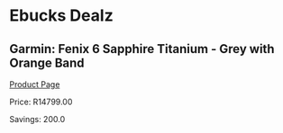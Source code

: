 
# Ebucks Dealz
## Garmin: Fenix 6 Sapphire Titanium - Grey with Orange Band
[Product Page](https://www.ebucks.com/web/shop/productSelected.do?prodId=646572277&catId=872270976)

Price: R14799.00

Savings: 200.0


	